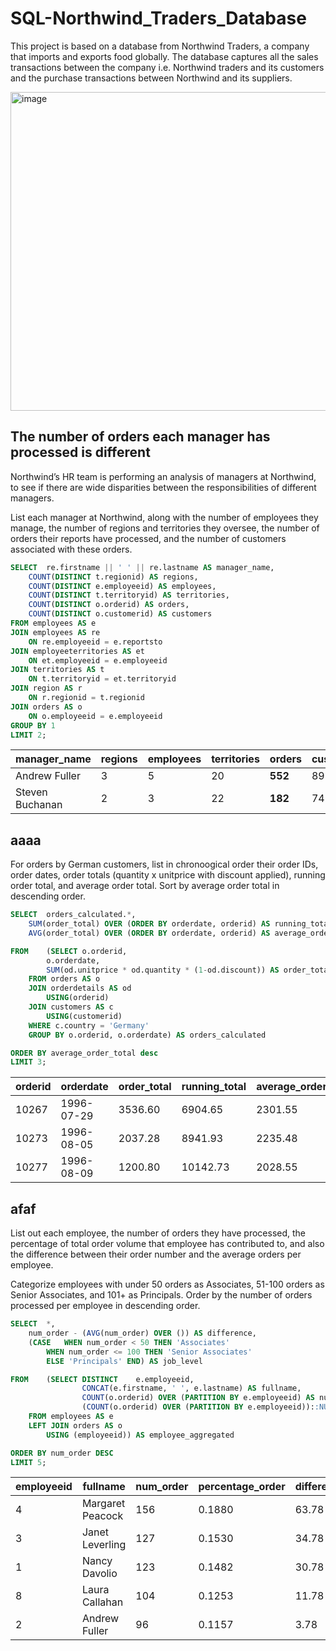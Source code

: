 # SQL-Northwind_Traders_Database

This project is based on a database from Northwind Traders, a company that imports and exports food globally. The database captures all the sales transactions between the company i.e. Northwind traders and its customers and the purchase transactions between Northwind and its suppliers.

<img width="510" alt="image" src="https://github.com/kk-chaiyapuk/SQL-Northwind_Traders_Database/assets/82194433/581f2af1-df64-4b75-87b6-7bb1d2b9b199">

## The number of orders each manager has processed is different

Northwind’s HR team is performing an analysis of managers at Northwind, to see if there are wide disparities between the responsibilities of different managers.

List each manager at Northwind, along with the number of employees they manage, the number of regions and territories they oversee, the number of orders their reports have processed, and the number of customers associated with these orders.

```sql
SELECT	re.firstname || ' ' || re.lastname AS manager_name,
	COUNT(DISTINCT t.regionid) AS regions,
	COUNT(DISTINCT e.employeeid) AS employees,
	COUNT(DISTINCT t.territoryid) AS territories,
	COUNT(DISTINCT o.orderid) AS orders,
	COUNT(DISTINCT o.customerid) AS customers
FROM employees AS e
JOIN employees AS re
	ON re.employeeid = e.reportsto
JOIN employeeterritories AS et
	ON et.employeeid = e.employeeid
JOIN territories AS t
	ON t.territoryid = et.territoryid
JOIN region AS r
	ON r.regionid = t.regionid
JOIN orders AS o
	ON o.employeeid = e.employeeid
GROUP BY 1
LIMIT 2;
```

manager_name  | regions | employees | territories | orders | customers
------------- | ------------- | ------------- | ------------- | ------------- | -------------
Andrew Fuller | 3 | 5 | 20 | **552** | 89
Steven Buchanan | 2 | 3 | 22 | **182** | 74

## aaaa

For orders by German customers, list in chronoogical order their order IDs, order dates, order totals (quantity x unitprice with discount applied), running order total, and average order total. Sort by average order total in descending order.

```sql
SELECT	orders_calculated.*,
	SUM(order_total) OVER (ORDER BY orderdate, orderid) AS running_total,
	AVG(order_total) OVER (ORDER BY orderdate, orderid) AS average_order_total

FROM	(SELECT	o.orderid,
		o.orderdate,
		SUM(od.unitprice * od.quantity * (1-od.discount)) AS order_total
	FROM orders AS o
	JOIN orderdetails AS od
		USING(orderid)
	JOIN customers AS c
		USING(customerid)
	WHERE c.country = 'Germany'
	GROUP BY o.orderid, o.orderdate) AS orders_calculated

ORDER BY average_order_total desc
LIMIT 3;
```
orderid  | orderdate | order_total | running_total | average_order_total
------------- | ------------- | ------------- | ------------- | -------------
10267 |	1996-07-29 |	3536.60 |	6904.65 |	2301.55
10273 |	1996-08-05 |	2037.28 |	8941.93 |	2235.48
10277 |	1996-08-09 |	1200.80 |	10142.73 |	2028.55

## afaf

List out each employee, the number of orders they have processed, the percentage of total order volume that employee has contributed to, and also the difference between their order number and the average orders per employee.

Categorize employees with under 50 orders as Associates, 51-100 orders as Senior Associates, and 101+ as Principals. Order by the number of orders processed per employee in descending order.

```sql
SELECT	*,
	num_order - (AVG(num_order) OVER ()) AS difference,
	(CASE	WHEN num_order < 50 THEN 'Associates'
		WHEN num_order <= 100 THEN 'Senior Associates'
		ELSE 'Principals' END) AS job_level

FROM	(SELECT DISTINCT	e.employeeid,
				CONCAT(e.firstname, ' ', e.lastname) AS fullname,
				COUNT(o.orderid) OVER (PARTITION BY e.employeeid) AS num_order,
				(COUNT(o.orderid) OVER (PARTITION BY e.employeeid))::NUMERIC / (COUNT(o.orderid) OVER ()) AS percentage_order
	FROM employees AS e
	LEFT JOIN orders AS o
		USING (employeeid)) AS employee_aggregated

ORDER BY num_order DESC
LIMIT 5;
```

employeeid | fullname | num_order | percentage_order | difference | job_level
------------- | ------------- | ------------- | ------------- | ------------- | -------------
4 | Margaret Peacock | 156 | 0.1880 | 63.78 | Principals
3 | Janet Leverling | 127 | 0.1530 | 34.78 | Principals
1 | Nancy Davolio | 123 | 0.1482 | 30.78 | Principals
8 | Laura Callahan | 104 | 0.1253 | 11.78 | Principals
2 | Andrew Fuller | 96 | 0.1157 | 3.78 | Senior Associates
